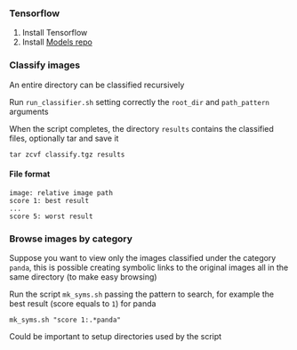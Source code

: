 ### Tensorflow


1. Install Tensorflow
2. Install [Models repo](https://www.tensorflow.org/tutorials/image_recognition#usage_with_python_api)

### Classify images

An entire directory can be classified recursively

Run `run_classifier.sh` setting correctly the `root_dir` and `path_pattern` arguments

When the script completes, the directory `results` contains the classified files, optionally tar and save it

	tar zcvf classify.tgz results

#### File format

	image: relative image path
	score 1: best result
	...
	score 5: worst result

### Browse images by category

Suppose you want to view only the images classified under the category `panda`, this is possible creating symbolic links to the original images all in the same directory (to make easy browsing)

Run the script `mk_syms.sh` passing the pattern to search, for example the best result (score equals to `1`) for panda

	mk_syms.sh "score 1:.*panda"
	
Could be important to setup directories used by the script

